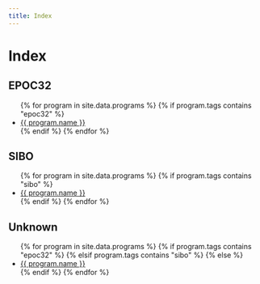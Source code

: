 ```yaml
---
title: Index
---
```


# Index

## EPOC32

<ul>
    {% for program in site.data.programs %}
        {% if program.tags contains "epoc32" %}
            <li><a href="/programs/{{ program.uid }}">{{ program.name }}</a></li>
        {% endif %}
    {% endfor %}
</ul>

## SIBO

<ul>
    {% for program in site.data.programs %}
        {% if program.tags contains "sibo" %}
            <li><a href="/programs/{{ program.uid }}">{{ program.name }}</a></li>
        {% endif %}
    {% endfor %}
</ul>

## Unknown

<ul>
    {% for program in site.data.programs %}
        {% if program.tags contains "epoc32" %}
        {% elsif program.tags contains "sibo" %}
        {% else %}
            <li><a href="/programs/{{ program.uid }}">{{ program.name }}</a></li>
        {% endif %}
    {% endfor %}
</ul>